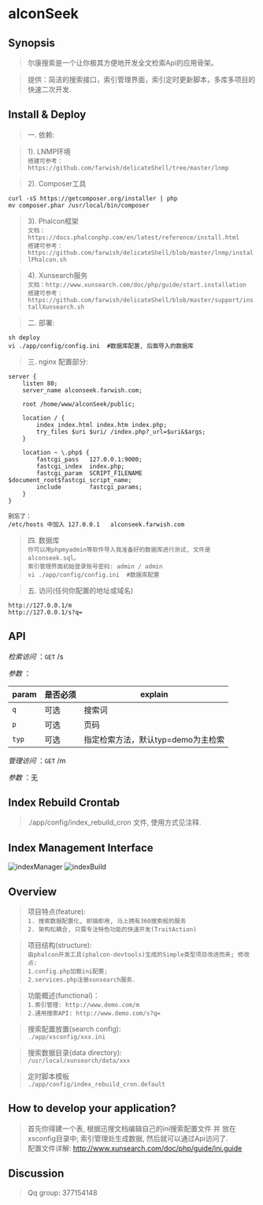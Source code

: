 # alconSeek



## Synopsis  

> 尔康搜索是一个让你极其方便地开发全文检索Api的应用骨架。

> 提供：简洁的搜索接口，索引管理界面，索引定时更新脚本，多库多项目的快速二次开发.  

## Install & Deploy  

> 一. 依赖: 

> 1). LNMP环境  
`搭建可参考：https://github.com/farwish/delicateShell/tree/master/lnmp`

> 2). Composer工具  
````shell
curl -sS https://getcomposer.org/installer | php  
mv composer.phar /usr/local/bin/composer  
````

> 3). Phalcon框架  
`文档：https://docs.phalconphp.com/en/latest/reference/install.html`     
`搭建可参考：https://github.com/farwish/delicateShell/blob/master/lnmp/installPhalcon.sh`  

> 4). Xunsearch服务  
`文档：http://www.xunsearch.com/doc/php/guide/start.installation`  
`搭建可参考：https://github.com/farwish/delicateShell/blob/master/support/installXunsearch.sh`  

> 二. 部署:   
````shell
sh deploy  
vi ./app/config/config.ini  #数据库配置, 后面导入的数据库
````

> 三. nginx 配置部分:  

````shell
server {
    listen 80; 
    server_name alconseek.farwish.com;

    root /home/www/alconSeek/public;

    location / { 
        index index.html index.htm index.php;
        try_files $uri $uri/ /index.php?_url=$uri&$args;
    }   

    location ~ \.php$ {
        fastcgi_pass   127.0.0.1:9000;
        fastcgi_index  index.php;
        fastcgi_param  SCRIPT_FILENAME  $document_root$fastcgi_script_name;
        include        fastcgi_params;
    }
}
````

```
别忘了：
/etc/hosts 中加入 127.0.0.1   alconseek.farwish.com   
```

> 四. 数据库  
  `你可以用phpmyadmin等软件导入我准备好的数据库进行测试, 文件是 alconseek.sql。`  
  `索引管理界面初始登录账号密码: admin / admin`  
  `vi ./app/config/config.ini  #数据库配置`  

> 五. 访问(任何你配置的地址或域名)   
```
http://127.0.0.1/m
http://127.0.0.1/s?q=
```

## API

*检索访问* ：`GET` /s   

*参数* ：  

| param | 是否必须 | explain 
|--- |--- |--- 
| `q` | 可选 | 搜索词  
| `p` | 可选 | 页码  
| `typ` | 可选 | 指定检索方法，默认typ=demo为主检索   

*管理访问* ：`GET` /m  

*参数* ：无  

## Index Rebuild Crontab

> ./app/config/index_rebuild_cron 文件, 使用方式见注释.   

## Index Management Interface  

![indexManager](http://farwish.qiniudn.com/indexManager.png "indexManager")
![indexBuild](http://farwish.qiniudn.com/indexBuild.png "indexBuild")

## Overview   

> 项目特点(feature):  
`1. 搜索数据配置化, 即插即用, 马上拥有360搜索般的服务`  
`2. 架构松耦合, 只需专注特色功能的快速开发(TraitAction)`  

> 项目结构(structure):  
`由phalcon开发工具(phalcon-devtools)生成的Simple类型项目改进而来; 修改点:`    
`1.config.php加载ini配置;`  
`2.services.php注册xunsearch服务.`  

> 功能概述(functional)：  
`1.索引管理: http://www.demo.com/m`  
`2.通用搜索API: http://www.demo.com/s?q=`  

> 搜索配置放置(search config):  
`./app/xsconfig/xxx.ini`  

> 搜索数据目录(data directory):  
`/usr/local/xunsearch/data/xxx`  

> 定时脚本模板  
`./app/config/index_rebuild_cron.default`  

## How to develop your application?  

> 首先你得建一个表, 根据迅搜文档编辑自己的ini搜索配置文件 并 放在xsconfig目录中; 索引管理处生成数据, 然后就可以通过Api访问了.  
> 配置文件详解: http://www.xunsearch.com/doc/php/guide/ini.guide  

## Discussion  

> Qq group: 377154148  
